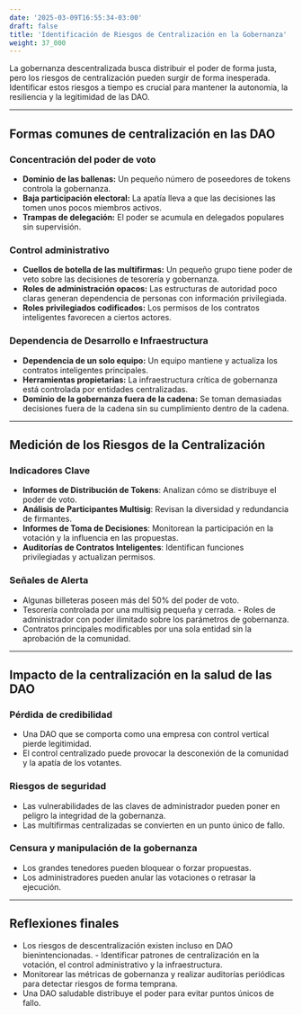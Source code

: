 ```yaml
---
date: '2025-03-09T16:55:34-03:00'
draft: false
title: 'Identificación de Riesgos de Centralización en la Gobernanza'
weight: 37_000
---
```


La gobernanza descentralizada busca distribuir el poder de forma justa, pero los riesgos de centralización pueden surgir de forma inesperada. Identificar estos riesgos a tiempo es crucial para mantener la autonomía, la resiliencia y la legitimidad de las DAO.

---

## **Formas comunes de centralización en las DAO**

### **Concentración del poder de voto**
- **Dominio de las ballenas:** Un pequeño número de poseedores de tokens controla la gobernanza.
- **Baja participación electoral:** La apatía lleva a que las decisiones las tomen unos pocos miembros activos.
- **Trampas de delegación:** El poder se acumula en delegados populares sin supervisión.

### **Control administrativo**
- **Cuellos de botella de las multifirmas:** Un pequeño grupo tiene poder de veto sobre las decisiones de tesorería y gobernanza.
- **Roles de administración opacos:** Las estructuras de autoridad poco claras generan dependencia de personas con información privilegiada.
- **Roles privilegiados codificados:** Los permisos de los contratos inteligentes favorecen a ciertos actores.

### **Dependencia de Desarrollo e Infraestructura**
- **Dependencia de un solo equipo:** Un equipo mantiene y actualiza los contratos inteligentes principales.
- **Herramientas propietarias:** La infraestructura crítica de gobernanza está controlada por entidades centralizadas.
- **Dominio de la gobernanza fuera de la cadena:** Se toman demasiadas decisiones fuera de la cadena sin su cumplimiento dentro de la cadena.

---

## **Medición de los Riesgos de la Centralización**

### **Indicadores Clave**
- **Informes de Distribución de Tokens**: Analizan cómo se distribuye el poder de voto.
- **Análisis de Participantes Multisig**: Revisan la diversidad y redundancia de firmantes.
- **Informes de Toma de Decisiones**: Monitorean la participación en la votación y la influencia en las propuestas.
- **Auditorías de Contratos Inteligentes**: Identifican funciones privilegiadas y actualizan permisos.

### **Señales de Alerta**
- Algunas billeteras poseen más del 50% del poder de voto.
- Tesorería controlada por una multisig pequeña y cerrada. - Roles de administrador con poder ilimitado sobre los parámetros de gobernanza.
- Contratos principales modificables por una sola entidad sin la aprobación de la comunidad.

---

## **Impacto de la centralización en la salud de las DAO**

### **Pérdida de credibilidad**
- Una DAO que se comporta como una empresa con control vertical pierde legitimidad.
- El control centralizado puede provocar la desconexión de la comunidad y la apatía de los votantes.

### **Riesgos de seguridad**
- Las vulnerabilidades de las claves de administrador pueden poner en peligro la integridad de la gobernanza.
- Las multifirmas centralizadas se convierten en un punto único de fallo.

### **Censura y manipulación de la gobernanza**
- Los grandes tenedores pueden bloquear o forzar propuestas.
- Los administradores pueden anular las votaciones o retrasar la ejecución.

---

## **Reflexiones finales**
- Los riesgos de descentralización existen incluso en DAO bienintencionadas. - Identificar patrones de centralización en la votación, el control administrativo y la infraestructura.
- Monitorear las métricas de gobernanza y realizar auditorías periódicas para detectar riesgos de forma temprana.
- Una DAO saludable distribuye el poder para evitar puntos únicos de fallo.